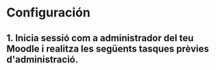 # Configuración

## 1. Inicia sessió com a administrador del teu Moodle i realitza les següents tasques prèvies d'administració.

